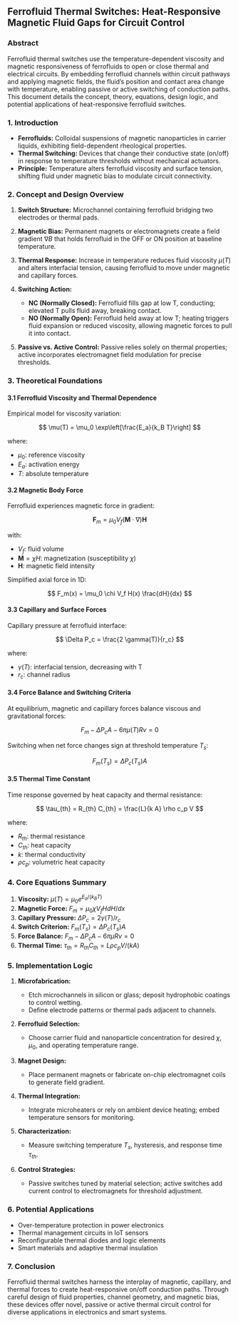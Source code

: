 ## Ferrofluid Thermal Switches: Heat-Responsive Magnetic Fluid Gaps for Circuit Control

### Abstract

Ferrofluid thermal switches use the temperature-dependent viscosity and magnetic responsiveness of ferrofluids to open or close thermal and electrical circuits. By embedding ferrofluid channels within circuit pathways and applying magnetic fields, the fluid’s position and contact area change with temperature, enabling passive or active switching of conduction paths. This document details the concept, theory, equations, design logic, and potential applications of heat-responsive ferrofluid switches.

### 1. Introduction

* **Ferrofluids:** Colloidal suspensions of magnetic nanoparticles in carrier liquids, exhibiting field-dependent rheological properties.
* **Thermal Switching:** Devices that change their conductive state (on/off) in response to temperature thresholds without mechanical actuators.
* **Principle:** Temperature alters ferrofluid viscosity and surface tension, shifting fluid under magnetic bias to modulate circuit connectivity.

### 2. Concept and Design Overview

1. **Switch Structure:** Microchannel containing ferrofluid bridging two electrodes or thermal pads.
2. **Magnetic Bias:** Permanent magnets or electromagnets create a field gradient $\nabla B$ that holds ferrofluid in the OFF or ON position at baseline temperature.
3. **Thermal Response:** Increase in temperature reduces fluid viscosity $\mu(T)$ and alters interfacial tension, causing ferrofluid to move under magnetic and capillary forces.
4. **Switching Action:**

   * **NC (Normally Closed):** Ferrofluid fills gap at low T, conducting; elevated T pulls fluid away, breaking contact.
   * **NO (Normally Open):** Ferrofluid held away at low T; heating triggers fluid expansion or reduced viscosity, allowing magnetic forces to pull it into contact.
5. **Passive vs. Active Control:** Passive relies solely on thermal properties; active incorporates electromagnet field modulation for precise thresholds.

### 3. Theoretical Foundations

#### 3.1 Ferrofluid Viscosity and Thermal Dependence

Empirical model for viscosity variation:

$$
\mu(T) = \mu_0 \exp\left[\frac{E_a}{k_B T}\right]
$$

where:

* $\mu_0$: reference viscosity
* $E_a$: activation energy
* $T$: absolute temperature

#### 3.2 Magnetic Body Force

Ferrofluid experiences magnetic force in gradient:

$$
\mathbf{F}_m = \mu_0 V_f (\mathbf{M} \cdot \nabla) \mathbf{H}
$$

with:

* $V_f$: fluid volume
* $\mathbf{M} = \chi H$: magnetization (susceptibility $\chi$)
* $\mathbf{H}$: magnetic field intensity

Simplified axial force in 1D:

$$
F_m(x) = \mu_0 \chi V_f H(x) \frac{dH}{dx}
$$

#### 3.3 Capillary and Surface Forces

Capillary pressure at ferrofluid interface:

$$
\Delta P_c = \frac{2 \gamma(T)}{r_c}
$$

where:

* $\gamma(T)$: interfacial tension, decreasing with T
* $r_c$: channel radius

#### 3.4 Force Balance and Switching Criteria

At equilibrium, magnetic and capillary forces balance viscous and gravitational forces:

$$
F_m - \Delta P_c A - 6 \pi \mu(T) R v = 0
$$

Switching when net force changes sign at threshold temperature $T_s$:

$$
F_m(T_s) = \Delta P_c(T_s) A
$$

#### 3.5 Thermal Time Constant

Time response governed by heat capacity and thermal resistance:

$$
\tau_{th} = R_{th} C_{th} = \frac{L}{k A} \rho c_p V
$$

where:

* $R_{th}$: thermal resistance
* $C_{th}$: heat capacity
* $k$: thermal conductivity
* $\rho c_p$: volumetric heat capacity

### 4. Core Equations Summary

1. **Viscosity:** $\mu(T)=\mu_0 e^{E_a/(k_BT)}$
2. **Magnetic Force:** $F_m=\mu_0\chi V_f H dH/dx$
3. **Capillary Pressure:** $\Delta P_c=2\gamma(T)/r_c$
4. **Switch Criterion:** $F_m(T_s)=\Delta P_c(T_s)A$
5. **Force Balance:** $F_m-\Delta P_cA-6\pi\mu Rv=0$
6. **Thermal Time:** $\tau_{th}=R_{th}C_{th}=L\rho c_p V/(kA)$

### 5. Implementation Logic

1. **Microfabrication:**

   * Etch microchannels in silicon or glass; deposit hydrophobic coatings to control wetting.
   * Define electrode patterns or thermal pads adjacent to channels.
2. **Ferrofluid Selection:**

   * Choose carrier fluid and nanoparticle concentration for desired $\chi$, $\mu_0$, and operating temperature range.
3. **Magnet Design:**

   * Place permanent magnets or fabricate on-chip electromagnet coils to generate field gradient.
4. **Thermal Integration:**

   * Integrate microheaters or rely on ambient device heating; embed temperature sensors for monitoring.
5. **Characterization:**

   * Measure switching temperature $T_s$, hysteresis, and response time $\tau_{th}$.
6. **Control Strategies:**

   * Passive switches tuned by material selection; active switches add current control to electromagnets for threshold adjustment.

### 6. Potential Applications

* Over-temperature protection in power electronics
* Thermal management circuits in IoT sensors
* Reconfigurable thermal diodes and logic elements
* Smart materials and adaptive thermal insulation

### 7. Conclusion

Ferrofluid thermal switches harness the interplay of magnetic, capillary, and thermal forces to create heat-responsive on/off conduction paths. Through careful design of fluid properties, channel geometry, and magnetic bias, these devices offer novel, passive or active thermal circuit control for diverse applications in electronics and smart systems.

